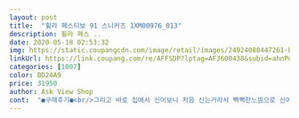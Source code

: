 ```yaml
---
layout: post 
title:  "휠라 페스티보 91 스니커즈 1XM00976_013" 
description: 휠라 페스 ..
date: 2020-05-18 02:53:32 
img: https://static.coupangcdn.com/image/retail/images/24924088447261-b69ca885-66c7-43c9-99c3-fc95f883a9bf.jpg 
linkUrl: https://link.coupang.com/re/AFFSDP?lptag=AF3600438&subid=ahnPublicAsk&pageKey=1343372713&itemId=2370809623&vendorItemId=70327621836&traceid=V0-113-24fc9dbcb65eae15 
categories: [1007] 
color: BD24A9 
price: 31950 
author: Ask View Shop 
cont:  "●구매후기●<br/>그리고 바로 집에서 신어보니 처음 신는거라서 뻑뻑한느낌으로 신어지긴하는데 신다보면 관찮아질듯하고요 디자인도 사진 그대로고 필라로고가있어서 참 이쁘고 깔끔해요 여름운동화 번갈아가면서 신으려고 구입했는데 잘신을것같네요^^<br/>사진과 똑같아요.<br/> 깔끔하고 너무 이뿌네요.<br/> 잘신을께요.<br/><br/>신발을 로켓배송으로받아서 하루만에 받아봤네요<br/>오늘 받아서 바로 신어봤는데 일단 컨버스 로우느낌으로 이쁘고 신었을때 편해요! 아직 길들이질 않아서 새끼 발가락 부분이 쪼끔 자극이 오는 것 빼곤 좋네요 ㅎㅎ 배송도 완전 굿<br/>" 
---
```

